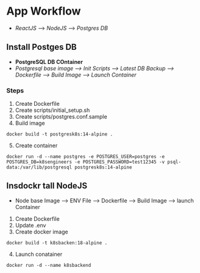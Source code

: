 # App Workflow

- *ReactJS* --> *NodeJS* --> *Postgres DB*

## Install Postges DB

- **PostgreSQL DB COntainer**
- *Postgresql base image --> Init Scripts --> Latest DB Backup --> Dockerfile --> Build Image --> Launch Container*

### Steps
1. Create Dockerfile
2. Create scripts/initial_setup.sh
3. Create scripts/postgres.conf.sample
4. Build image
```
docker build -t postgresk8s:14-alpine .
```
5. Create container
```
docker run -d --name postgres -e POSTGRES_USER=postgres -e POSTGRES_DB=k8sengineers -e POSTGRES_PASSWORD=test12345 -v psql-data:/var/lib/postgresql postgresk8s:14-alpine
```

## Insdockr tall NodeJS
- Node base Image --> ENV File --> Dockerfile --> Build Image --> launch Container

1. Create Dockerfile
2. Update .env
3. Create docker image
```
docker build -t k8sbacken:18-alpine .
```
4. Launch conatainer
```
docker run -d --name k8sbackend 
```

